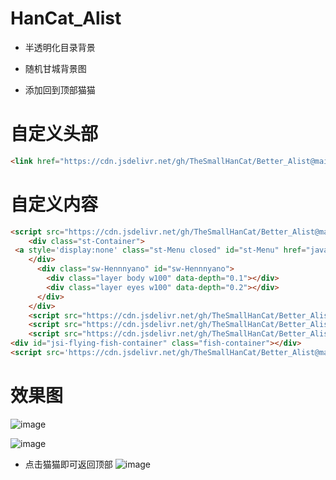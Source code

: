 # HanCat_Alist  

* 半透明化目录背景  

* 随机甘城背景图  

* 添加回到顶部猫猫 

# 自定义头部  
```html
<link href="https://cdn.jsdelivr.net/gh/TheSmallHanCat/Better_Alist@main/alist.css" rel="stylesheet" type="text/css">  
```

# 自定义内容  
```html
<script src="https://cdn.jsdelivr.net/gh/TheSmallHanCat/Better_Alist@main/jq.js"></script>
	<div class="st-Container">
 <a style='display:none' class="st-Menu closed" id="st-Menu" href="javascript:void(0);"></a>
    </div>
      <div class="sw-Hennnyano" id="sw-Hennnyano">
        <div class="layer body w100" data-depth="0.1"></div>
        <div class="layer eyes w100" data-depth="0.2"></div>
      </div>
    </div>
    <script src="https://cdn.jsdelivr.net/gh/TheSmallHanCat/Better_Alist@main/js/lib.js"></script>
    <script src="https://cdn.jsdelivr.net/gh/TheSmallHanCat/Better_Alist@main/js/parallax.min.js"></script>
    <script src="https://cdn.jsdelivr.net/gh/TheSmallHanCat/Better_Alist@main/js/app.bundle.js"></script>
<div id="jsi-flying-fish-container" class="fish-container"></div>
<script src='https://cdn.jsdelivr.net/gh/TheSmallHanCat/Better_Alist@main/fish.js'></script>
```

# 效果图  
![image](https://user-images.githubusercontent.com/109069769/235429828-fefd6ace-325f-4f75-9493-fca157c1f24e.png)  

![image](https://user-images.githubusercontent.com/109069769/235429920-209e30c2-7273-454b-8fc2-2bc16c9ce458.png)  
* 点击猫猫即可返回顶部
![image](https://user-images.githubusercontent.com/109069769/235430043-e4d3e5cd-0c98-4933-9030-8611441789bb.png)
